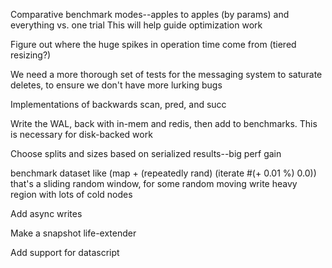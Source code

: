 Comparative benchmark modes--apples to apples (by params) and everything vs. one trial
This will help guide optimization work

Figure out where the huge spikes in operation time come from (tiered resizing?)

We need a more thorough set of tests for the messaging system to saturate deletes, to ensure we don't have more lurking bugs

Implementations of backwards scan, pred, and succ

Write the WAL, back with in-mem and redis, then add to benchmarks. This is necessary for disk-backed work

Choose splits and sizes based on serialized results--big perf gain

benchmark dataset like (map + (repeatedly rand) (iterate #(+ 0.01 %) 0.0))
that's a sliding random window, for some random moving write heavy region
with lots of cold nodes

Add async writes

Make a snapshot life-extender

Add support for datascript
